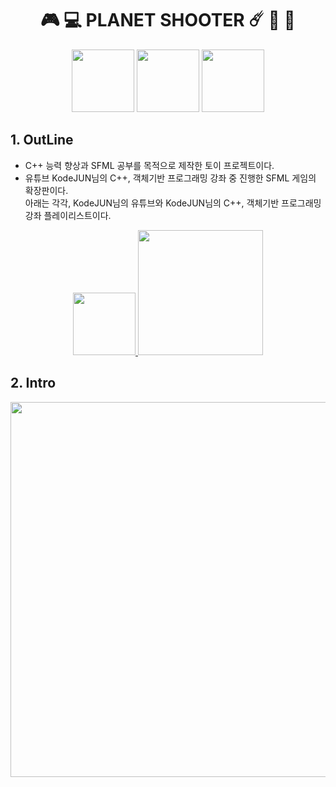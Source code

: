 # <div align = "center"> 🎮 💻 PLANET SHOOTER ☄️ 🚀 🌌 </div>

<div align = "center">
<img src = "https://img.shields.io/badge/C++-00599C?style=flat-square&logo=cplusplus&logoColor=white" width = 100/>  
<img src = "https://img.shields.io/badge/SFML-8CC445?style=flat-square&logo=SFML&logoColor=white" width = 100/>  
<a href = "https://velog.io/@mna11"><img src = "https://img.shields.io/badge/velog-20C997?style=flat-square&logo=velog&logoColor=white" width = 100 />  </a>
</div>

## 1. OutLine
 - C++ 능력 향상과 SFML 공부를 목적으로 제작한 토이 프로젝트이다. 
 - 유튜브 KodeJUN님의 C++, 객체기반 프로그래밍 강좌 중 진행한 SFML 게임의 확장판이다. <br>
  아래는 각각, KodeJUN님의 유튜브와 KodeJUN님의 C++, 객체기반 프로그래밍 강좌 플레이리스트이다. 

<div align = "center">
 <a href = "https://www.youtube.com/@kodejun"><img src = "https://img.shields.io/badge/KodeJUN-FF0000?style=flat-square&logo=youtube&logoColor=white" width = 100 />  </a>
 <a href = "https://www.youtube.com/watch?v=Dwoe8yPifG8&list=PLwsSnOYjEpeh-VS56bmTU86xP3eAnbEww"><img src = "https://img.shields.io/badge/KodeJUN- C++ playlist-FF0000?style=flat-square&logo=youtube&logoColor=white" width = 200 />  </a>
</div>


## 2.  Intro
<div align = "center" >
<img src = "https://github.com/user-attachments/assets/e31bf03b-61a5-4e7e-a954-ac5e27c37667" width = 600 >

</div>



